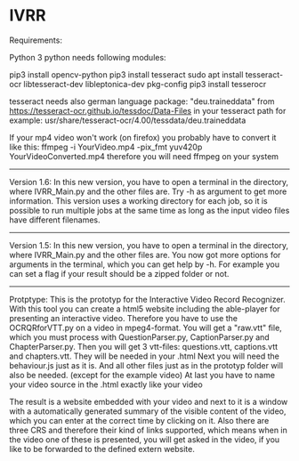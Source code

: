 # IVRR

Requirements:

Python 3
python needs following modules:

pip3 install opencv-python
pip3 install tesseract
sudo apt install tesseract-ocr libtesseract-dev libleptonica-dev pkg-config
pip3 install tesserocr

tesseract needs also german language package: "deu.traineddata" from https://tesseract-ocr.github.io/tessdoc/Data-Files in your tesseract path for example: usr/share/tesseract-ocr/4.00/tessdata/deu.traineddata

If your mp4 video won't work (on firefox) you probably have to convert it like this:
ffmpeg -i YourVideo.mp4 -pix_fmt yuv420p YourVideoConverted.mp4
therefore you will need ffmpeg on your system

______________________________________________________________________________________________________________________________________________________________________________________________________________________________________________________________________

Version 1.6:
In this new version, you have to open a terminal in the directory, where IVRR_Main.py and the other files are.
Try -h as argument to get more information.
This version uses a working directory for each job, so it is possible to run multiple jobs at the same time as long as the input video files have different filenames.

______________________________________________________________________________________________________________________________________________________________________________________________________________________________________________________________________

Version 1.5:
In this new version, you have to open a terminal in the directory, where IVRR_Main.py and the other files are.
You now got more options for arguments in the terminal, which you can get help by -h. For example you can set a flag if your result should be a zipped folder or not.

______________________________________________________________________________________________________________________________________________________________________________________________________________________________________________________________________

Protptype:
This is the prototyp for the Interactive Video Record Recognizer.
With this tool you can create a html5 website including the able-player for presenting an interactive video.
Therefore you have to use the OCRQRforVTT.py on a video in mpeg4-format.
You will get a "raw.vtt" file, which you must process with QuestionParser.py, CaptionParser.py and ChapterParser.py.
Then you will get 3 vtt-files: questions.vtt, captions.vtt and chapters.vtt.
They will be needed in your .html
Next you will need the behaviour.js just as it is.
And all other files just as in the prototyp folder will also be needed. (except for the example video)
At last you have to name your video source in the .html exactly like your video

The result is a website embedded with your video and next to it is a window with a automatically generated summary of the visible content of the video, which you can enter at the correct time by clicking on it.
Also there are three CRS and therefore their kind of links supported, which means when in the video one of these is presented, you will get asked in the video, if you like to be forwarded to the defined extern website.
